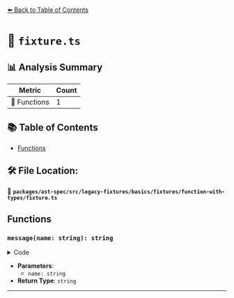 [⬅️ Back to Table of Contents](../../../../../../../index.md)

# 📄 `fixture.ts`

## 📊 Analysis Summary

| Metric | Count |
|--------|-------|
| 🔧 Functions | 1 |

## 📚 Table of Contents

- [Functions](#functions)

## 🛠️ File Location:
📂 **`packages/ast-spec/src/legacy-fixtures/basics/fixtures/function-with-types/fixture.ts`**

## Functions

### `message(name: string): string`

<details><summary>Code</summary>

```ts
function message(name: string): string {
  return name;
}
```
</details>

- **Parameters**:
  - `name: string`
- **Return Type**: `string`

---